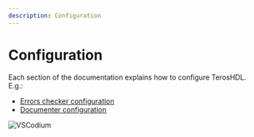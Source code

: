 ```yaml
---
description: Configuration
---
```


# Configuration

Each section of the documentation explains how to configure TerosHDL. E.g.:

- [Errors checker configuration](../04-linter/01-configuration.md)
- [Documenter configuration](../08-documenter/01-configuration.md)

<p align="center">

![VSCodium](/img/view/configuration.png) 
</p>